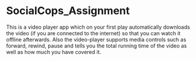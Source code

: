 # SocialCops_Assignment
This is a video player app which on your first play automatically downloads the video (if you are connected to the internet) so that you can watch it offline afterwards.
Also the video-player supports media controls such as forward, rewind, pause and tells you the total running time of the video as well as how much you have covered it.
